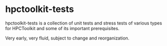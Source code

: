 # hpctoolkit-tests

hpctoolkit-tests is a collection of unit tests and stress tests of
various types for HPCToolkit and some of its important prerequisites.

Very early, very fluid, subject to change and reorganization.
